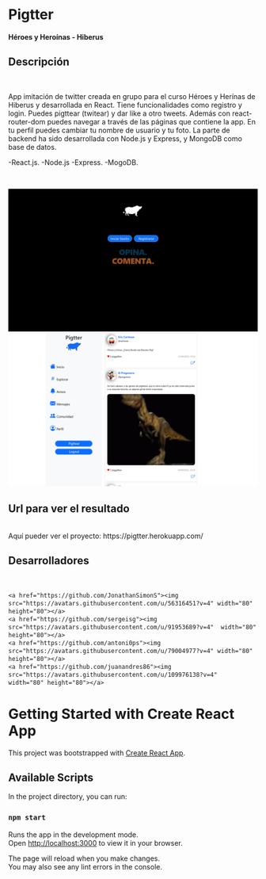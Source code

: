# Pigtter
<h4> Héroes y Heroínas - Hiberus </h4>

## Descripción 
<br/>
<p> App imitación de twitter creada en grupo para el curso Héroes y Herínas de Hiberus y desarrollada en React. Tiene funcionalidades como registro y login. Puedes pigttear (twitear) y dar like a otro tweets. Además con react-router-dom puedes navegar a través de las páginas que contiene la app. En tu perfil puedes cambiar tu nombre de usuario y tu foto. La parte de backend ha sido desarrollada con Node.js y Express, y MongoDB como base de datos.</p>
<p>
-React.js.
-Node.js
-Express.
-MogoDB.
</p>
<br/>
<p align="center">
<img src="frontend/src/assets/view.png"   />
<img  src="frontend/src/assets/view2.png"/>
</p>


## Url para ver el resultado
<br/>
Aquí pueder ver el proyecto: https://pigtter.herokuapp.com/

<br/>

## Desarrolladores
<br/>
<p align= "center"> 

    <a href="https://github.com/JonathanSimonS"><img src="https://avatars.githubusercontent.com/u/56316451?v=4" width="80" height="80"></a>
    <a href="https://github.com/sergeisg"><img src="https://avatars.githubusercontent.com/u/91953689?v=4"  width="80" height="80"></a>
    <a href="https://github.com/antoni0ps"><img src="https://avatars.githubusercontent.com/u/79004977?v=4" width="80" height="80"></a>
    <a href="https://github.com/juanandres86"><img src="https://avatars.githubusercontent.com/u/109976138?v=4"  width="80" height="80"></a>

</p>


# Getting Started with Create React App

This project was bootstrapped with [Create React App](https://github.com/facebook/create-react-app).

## Available Scripts

In the project directory, you can run:

### `npm start`

Runs the app in the development mode.\
Open [http://localhost:3000](http://localhost:3000) to view it in your browser.

The page will reload when you make changes.\
You may also see any lint errors in the console.


